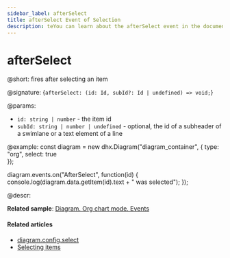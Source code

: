 ```yaml
---
sidebar_label: afterSelect
title: afterSelect Event of Selection
description: teYou can learn about the afterSelect event in the documentation of the DHTMLX JavaScript Diagram library. Browse developer guides and API reference, try out code examples and live demos, and download a free 30-day evaluation version of DHTMLX Diagram.xt
---
```


# afterSelect

@short: fires after selecting an item

@signature: {`afterSelect: (id: Id, subId?: Id | undefined) => void;`}

@params:
- `id: string | number` - the item id
- `subId: string | number | undefined` - optional, the id of a subheader of a swimlane or a text element of a line

@example:
const diagram = new dhx.Diagram("diagram_container", { 
    type: "org", 
    select: true        
});

diagram.events.on("AfterSelect", function(id) {
	console.log(diagram.data.getItem(id).text + " was selected");
});

@descr:

**Related sample**: [Diagram. Org chart mode. Events](https://snippet.dhtmlx.com/l38pct7c)

#### Related articles

- [diagram.config.select](../../../api/diagram/select_property/)
- [Selecting items](../../../guides/manipulating_items/#selecting-items)
